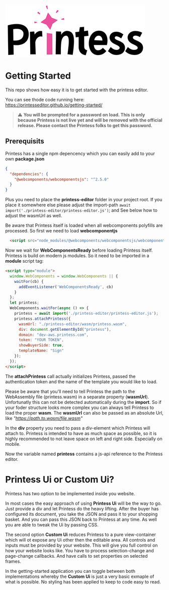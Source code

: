 ![Printess Logo](PrintessLogoS.png)

# Getting Started

This repo shows how easy it is to get started with the printess editor. 

You can see thode code running here:
<https://printesseditor.github.io/getting-started/>

> :warning: **You will be prompted for a password on load. This is only because Printess is not live yet and will be removed with the official release. Please contact the Printess folks to get this password.**

## Prerequisits

Printess has a single npm depencency which you can easily add to your own **package.json**

```JSON
{
  "dependencies": {
    "@webcomponents/webcomponentsjs": "^2.5.0"
  }
}
```
Plus you need to place the **printess-editor** folder in your project root. If you place it somewhere else please adjust the import-path `await import('./printess-editor/printess-editor.js')`; and See below how to adjust the wasmUrl as well. 

Be aware that Printess itself is loaded when all webcomponents polyfills are processed. So first we need to load **webcomponentjs**

```html
  <script src="node_modules/@webcomponents/webcomponentsjs/webcomponents-loader.js" defer></script>
```

Now we wait for **WebComponentsReady** before loading Printess itself. Printess is build on modern js modules. So it need to be imported in a **module** script tag:

```html
<script type="module">
  window.WebComponents = window.WebComponents || {
    waitFor(cb) {
      addEventListener('WebComponentsReady', cb)
    }
  };
  let printess;
  WebComponents.waitFor(async () => {
    printess = await import('./printess-editor/printess-editor.js');
    printess.attachPrintess({
      wasmUrl: "./printess-editor/wasm/printess.wasm",
      div: document.getElementById("printess"),
      domain: "dev-aws.printess.com",
      token: "YOUR TOKEN",
      showBuyerSide: true, 
      templateName: "Sign"
    });
  });
</script>
```
The **attachPrintess** call actually initializes Printess, passed the authentication token and the name of the template you would like to load.

Please be aware that you'll need to tell Printess the path to the WebAssembly file (printess.wasm) in a separate property (**wasmUrl**). Unfortunatly this can not be detected automatically during the **import**. So if your foder structure looks more complex you can always tell Printess to load the proper **wasm**. The **wasmUrl** can also be passed as an absolute Url, like *"https://path.to.wasm/file.wasm"*

In the **div** property you need to pass a div-element which Printess will attach to. 
Printess is intended to have as much space as possible, so it is highly recommended to not leave space on left and right side. Especially on mobile. 

Now the variable named **printess** contains a js-api reference to the Printess editor.  


  
##    

# Printess Ui or Custom Ui?

Printess has two option to be implemented inside you website. 

In most cases the easy approach of using **Printess Ui** will be the way to go. Just provide a div and let Printess do the heavy lifting. After the buyer has configured its document, you take the JSON and pass it to your shopping basket. And you can pass this JSON back to Printess at any time. As well you are able to tweak the Ui by passing CSS. 

The second option **Custom Ui** reduces Printess to a pure view-container which will ot expose any Ui other then the editable area. All controls and inputs must be provided by your website. This will give you full control on how your website looks like. You have to process selection-change and page-change callbacks. And have calls to set properties on selected frames. 

In the getting-started application you can toggle between both implementations whereby the **Custom Ui** is just a very basic exmaple of what is possible. No styling has been applied to keep to code easy to read. 




